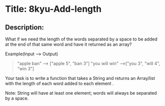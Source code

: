# Title: 8kyu-Add-length

## Description:

What if we need the length of the words separated by a space to be added at the end of that same word and have it returned as an array?

Example(Input --> Output)

> "apple ban" --> ["apple 5", "ban 3"]
> "you will win" -->["you 3", "will 4", "win 3"]

Your task is to write a function that takes a String and returns an Array/list with the length of each word added to each element .

Note: String will have at least one element; words will always be separated by a space.
